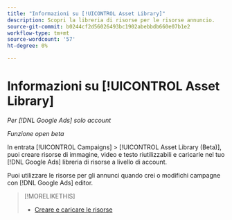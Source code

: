 ```yaml
---
title: "Informazioni su [!UICONTROL Asset Library]"
description: Scopri la libreria di risorse per le risorse annuncio.
source-git-commit: b0244cf2d56026493bc1902abebbdb660e07b1e2
workflow-type: tm+mt
source-wordcount: '57'
ht-degree: 0%

---
```


# Informazioni su [!UICONTROL Asset Library]

<!-- Combine with "Create" page into one page? -->

*Per [!DNL Google Ads] solo account*

*Funzione open beta*

In entrata [!UICONTROL Campaigns] > [!UICONTROL Asset Library (Beta)], puoi creare risorse di immagine, video e testo riutilizzabili e caricarle nel tuo [!DNL Google Ads] libreria di risorse a livello di account.

Puoi utilizzare le risorse per gli annunci quando crei o modifichi campagne con [!DNL Google Ads] editor.

>[!MORELIKETHIS]
>
>* [Creare e caricare le risorse](/help/search-social-commerce/campaign-management/asset-library/asset-create.md)
